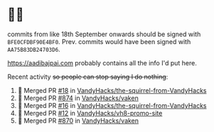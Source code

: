 # 👋🏻
<!--
**aadibajpai/aadibajpai** is a ✨ _special_ ✨ repository because its `README.md` (this file) appears on your GitHub profile.
-->
commits from like 18th September onwards should be signed with `BFE0CFDBF90E4BF0`. Prev. commits would have been signed with `AA75B83DB24703D6`.

https://aadibajpai.com probably contains all the info I'd put here.

Recent activity ~~so people can stop saying I do nothing~~:
<!--START_SECTION:activity-->
1. 🎉 Merged PR [#18](https://github.com/VandyHacks/the-squirrel-from-VandyHacks/pull/18) in [VandyHacks/the-squirrel-from-VandyHacks](https://github.com/VandyHacks/the-squirrel-from-VandyHacks)
2. 🎉 Merged PR [#874](https://github.com/VandyHacks/vaken/pull/874) in [VandyHacks/vaken](https://github.com/VandyHacks/vaken)
3. 🎉 Merged PR [#16](https://github.com/VandyHacks/the-squirrel-from-VandyHacks/pull/16) in [VandyHacks/the-squirrel-from-VandyHacks](https://github.com/VandyHacks/the-squirrel-from-VandyHacks)
4. 🎉 Merged PR [#12](https://github.com/VandyHacks/vh8-promo-site/pull/12) in [VandyHacks/vh8-promo-site](https://github.com/VandyHacks/vh8-promo-site)
5. 🎉 Merged PR [#870](https://github.com/VandyHacks/vaken/pull/870) in [VandyHacks/vaken](https://github.com/VandyHacks/vaken)
<!--END_SECTION:activity-->

